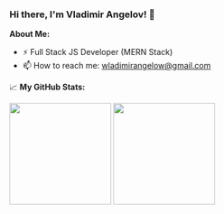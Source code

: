 ### Hi there, I'm Vladimir Angelov! 👋
**About Me:**

- ⚡ Full Stack JS Developer (MERN Stack)
- 📫 How to reach me: wladimirangelow@gmail.com

 📈 **My GitHub Stats:**
<p>
  <img height="180em" src="https://github-readme-stats.vercel.app/api?username=VladimirAngelov&hide=issues&show_icons=true&count_private=true"/>
  <img height="180em" src="https://github-readme-stats.vercel.app/api/top-langs/?username=VladimirAngelov&layout=compact&hide=handlebars"/>
</p>
